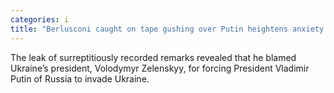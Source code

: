 ```yaml
---
categories: i
title: "Berlusconi caught on tape gushing over Putin heightens anxiety about Italy"
---
```

The leak of surreptitiously recorded remarks revealed that he blamed Ukraine’s president, Volodymyr Zelenskyy, for forcing President Vladimir Putin of Russia to invade Ukraine.